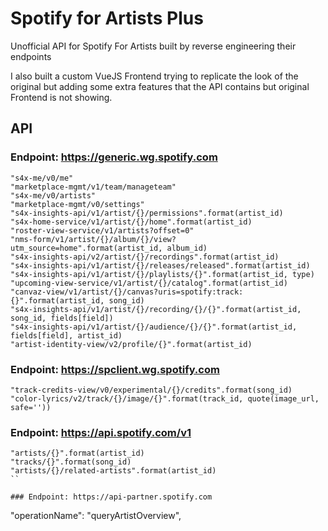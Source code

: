 # Spotify for Artists Plus

Unofficial API for Spotify For Artists built by reverse engineering their endpoints

I also built a custom VueJS Frontend trying to replicate the look of the original but adding some extra features that the API contains but original Frontend is not showing.

## API

### Endpoint: https://generic.wg.spotify.com

```
"s4x-me/v0/me"
"marketplace-mgmt/v1/team/manageteam"
"s4x-me/v0/artists"
"marketplace-mgmt/v0/settings"
"s4x-insights-api/v1/artist/{}/permissions".format(artist_id)
"s4x-home-service/v1/artist/{}/home".format(artist_id)
"roster-view-service/v1/artists?offset=0"
"nms-form/v1/artist/{}/album/{}/view?utm_source=home".format(artist_id, album_id)
"s4x-insights-api/v2/artist/{}/recordings".format(artist_id)
"s4x-insights-api/v1/artist/{}/releases/released".format(artist_id)
"s4x-insights-api/v1/artist/{}/playlists/{}".format(artist_id, type)
"upcoming-view-service/v1/artist/{}/catalog".format(artist_id)
"canvaz-view/v1/artist/{}/canvas?uris=spotify:track:{}".format(artist_id, song_id)
"s4x-insights-api/v1/artist/{}/recording/{}/{}".format(artist_id, song_id, fields[field])
"s4x-insights-api/v1/artist/{}/audience/{}/{}".format(artist_id, fields[field], artist_id)
"artist-identity-view/v2/profile/{}".format(artist_id)
```

### Endpoint: https://spclient.wg.spotify.com

```
"track-credits-view/v0/experimental/{}/credits".format(song_id)
"color-lyrics/v2/track/{}/image/{}".format(track_id, quote(image_url, safe=''))
```
    
### Endpoint: https://api.spotify.com/v1

```
"artists/{}".format(artist_id)
"tracks/{}".format(song_id)
"artists/{}/related-artists".format(artist_id)
``

### Endpoint: https://api-partner.spotify.com

```
"operationName": "queryArtistOverview",
```
